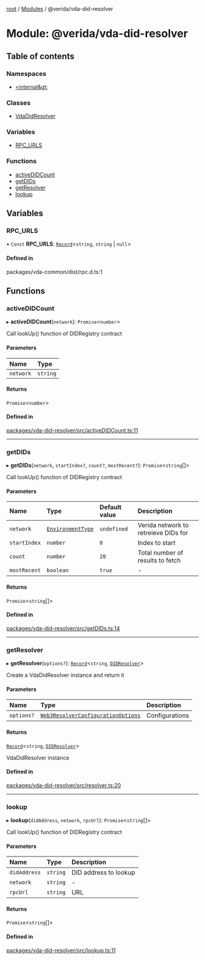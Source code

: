 [root](../README.md) / [Modules](../modules.md) / @verida/vda-did-resolver

# Module: @verida/vda-did-resolver

## Table of contents

### Namespaces

- [&lt;internal\&gt;](verida_vda_did_resolver._internal_.md)

### Classes

- [VdaDidResolver](../classes/verida_vda_did_resolver.VdaDidResolver.md)

### Variables

- [RPC\_URLS](verida_vda_did_resolver.md#rpc_urls)

### Functions

- [activeDIDCount](verida_vda_did_resolver.md#activedidcount)
- [getDIDs](verida_vda_did_resolver.md#getdids)
- [getResolver](verida_vda_did_resolver.md#getresolver)
- [lookup](verida_vda_did_resolver.md#lookup)

## Variables

### RPC\_URLS

• `Const` **RPC\_URLS**: [`Record`](verida_vda_did_resolver._internal_.md#record)<`string`, `string` \| ``null``\>

#### Defined in

packages/vda-common/dist/rpc.d.ts:1

## Functions

### activeDIDCount

▸ **activeDIDCount**(`network`): `Promise`<`number`\>

Call lookUp() function of DIDRegistry contract

#### Parameters

| Name | Type |
| :------ | :------ |
| `network` | `string` |

#### Returns

`Promise`<`number`\>

#### Defined in

[packages/vda-did-resolver/src/activeDIDCount.ts:11](https://github.com/verida/verida-js/blob/5040472/packages/vda-did-resolver/src/activeDIDCount.ts#L11)

___

### getDIDs

▸ **getDIDs**(`network`, `startIndex?`, `count?`, `mostRecent?`): `Promise`<`string`[]\>

Call lookUp() function of DIDRegistry contract

#### Parameters

| Name | Type | Default value | Description |
| :------ | :------ | :------ | :------ |
| `network` | [`EnvironmentType`](../enums/verida_vda_did_resolver._internal_.EnvironmentType.md) | `undefined` | Verida network to retreieve DIDs for |
| `startIndex` | `number` | `0` | Index to start |
| `count` | `number` | `20` | Total number of results to fetch |
| `mostRecent` | `boolean` | `true` | - |

#### Returns

`Promise`<`string`[]\>

#### Defined in

[packages/vda-did-resolver/src/getDIDs.ts:14](https://github.com/verida/verida-js/blob/5040472/packages/vda-did-resolver/src/getDIDs.ts#L14)

___

### getResolver

▸ **getResolver**(`options?`): [`Record`](verida_vda_did_resolver._internal_.md#record)<`string`, [`DIDResolver`](verida_vda_did_resolver._internal_.md#didresolver)\>

Create a VdaDidResolver instance and return it

#### Parameters

| Name | Type | Description |
| :------ | :------ | :------ |
| `options?` | [`Web3ResolverConfigurationOptions`](../interfaces/verida_vda_did_resolver._internal_.Web3ResolverConfigurationOptions.md) | Configurations |

#### Returns

[`Record`](verida_vda_did_resolver._internal_.md#record)<`string`, [`DIDResolver`](verida_vda_did_resolver._internal_.md#didresolver)\>

VdaDidResolver instance

#### Defined in

[packages/vda-did-resolver/src/resolver.ts:20](https://github.com/verida/verida-js/blob/5040472/packages/vda-did-resolver/src/resolver.ts#L20)

___

### lookup

▸ **lookup**(`didAddress`, `network`, `rpcUrl`): `Promise`<`string`[]\>

Call lookUp() function of DIDRegistry contract

#### Parameters

| Name | Type | Description |
| :------ | :------ | :------ |
| `didAddress` | `string` | DID address to lookup |
| `network` | `string` | - |
| `rpcUrl` | `string` | URL |

#### Returns

`Promise`<`string`[]\>

#### Defined in

[packages/vda-did-resolver/src/lookup.ts:11](https://github.com/verida/verida-js/blob/5040472/packages/vda-did-resolver/src/lookup.ts#L11)
